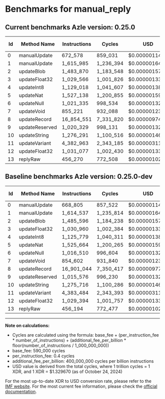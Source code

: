 # Benchmarks for manual_reply

## Current benchmarks Azle version: 0.25.0

| Id  | Method Name    | Instructions | Cycles    | USD           | USD/Million Calls | Change                             |
| --- | -------------- | ------------ | --------- | ------------- | ----------------- | ---------------------------------- |
| 0   | manualUpdate   | 672_578      | 859_031   | $0.0000011422 | $1.14             | <font color="red">+3_773</font>    |
| 1   | manualUpdate   | 1_615_985    | 1_236_394 | $0.0000016440 | $1.64             | <font color="red">+1_448</font>    |
| 2   | updateBlob     | 1_483_870    | 1_183_548 | $0.0000015737 | $1.57             | <font color="green">-1_726</font>  |
| 3   | updateFloat32  | 1_029_566    | 1_001_826 | $0.0000013321 | $1.33             | <font color="green">-1_394</font>  |
| 4   | updateInt8     | 1_129_018    | 1_041_607 | $0.0000013850 | $1.38             | <font color="red">+3_239</font>    |
| 5   | updateNat      | 1_527_138    | 1_200_855 | $0.0000015967 | $1.59             | <font color="red">+1_474</font>    |
| 6   | updateNull     | 1_021_335    | 998_534   | $0.0000013277 | $1.32             | <font color="red">+4_825</font>    |
| 7   | updateVoid     | 855_221      | 932_088   | $0.0000012394 | $1.23             | <font color="red">+619</font>      |
| 8   | updateRecord   | 16_854_551   | 7_331_820 | $0.0000097489 | $9.74             | <font color="green">-46_493</font> |
| 9   | updateReserved | 1_020_329    | 998_131   | $0.0000013272 | $1.32             | <font color="red">+4_753</font>    |
| 10  | updateString   | 1_276_291    | 1_100_516 | $0.0000014633 | $1.46             | <font color="red">+575</font>      |
| 11  | updateVariant  | 4_382_963    | 2_343_185 | $0.0000031157 | $3.11             | <font color="green">-521</font>    |
| 12  | updateFloat32  | 1_031_077    | 1_002_430 | $0.0000013329 | $1.33             | <font color="red">+1_683</font>    |
| 13  | replyRaw       | 456_270      | 772_508   | $0.0000010272 | $1.02             | <font color="red">+76</font>       |

## Baseline benchmarks Azle version: 0.25.0-dev

| Id  | Method Name    | Instructions | Cycles    | USD           | USD/Million Calls |
| --- | -------------- | ------------ | --------- | ------------- | ----------------- |
| 0   | manualUpdate   | 668_805      | 857_522   | $0.0000011402 | $1.14             |
| 1   | manualUpdate   | 1_614_537    | 1_235_814 | $0.0000016432 | $1.64             |
| 2   | updateBlob     | 1_485_596    | 1_184_238 | $0.0000015746 | $1.57             |
| 3   | updateFloat32  | 1_030_960    | 1_002_384 | $0.0000013328 | $1.33             |
| 4   | updateInt8     | 1_125_779    | 1_040_311 | $0.0000013833 | $1.38             |
| 5   | updateNat      | 1_525_664    | 1_200_265 | $0.0000015960 | $1.59             |
| 6   | updateNull     | 1_016_510    | 996_604   | $0.0000013252 | $1.32             |
| 7   | updateVoid     | 854_602      | 931_840   | $0.0000012390 | $1.23             |
| 8   | updateRecord   | 16_901_044   | 7_350_417 | $0.0000097736 | $9.77             |
| 9   | updateReserved | 1_015_576    | 996_230   | $0.0000013247 | $1.32             |
| 10  | updateString   | 1_275_716    | 1_100_286 | $0.0000014630 | $1.46             |
| 11  | updateVariant  | 4_383_484    | 2_343_393 | $0.0000031159 | $3.11             |
| 12  | updateFloat32  | 1_029_394    | 1_001_757 | $0.0000013320 | $1.33             |
| 13  | replyRaw       | 456_194      | 772_477   | $0.0000010271 | $1.02             |

---

**Note on calculations:**

- Cycles are calculated using the formula: base_fee + (per_instruction_fee \* number_of_instructions) + (additional_fee_per_billion \* floor(number_of_instructions / 1_000_000_000))
- base_fee: 590_000 cycles
- per_instruction_fee: 0.4 cycles
- additional_fee_per_billion: 400_000_000 cycles per billion instructions
- USD value is derived from the total cycles, where 1 trillion cycles = 1 XDR, and 1 XDR = $1.329670 (as of October 24, 2024)

For the most up-to-date XDR to USD conversion rate, please refer to the [IMF website](https://www.imf.org/external/np/fin/data/rms_sdrv.aspx).
For the most current fee information, please check the [official documentation](https://internetcomputer.org/docs/current/developer-docs/gas-cost#execution).
